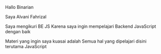 Hallo Binarian 

Saya Alvani Fahrizal 

Saya mengikuri BE JS Karena saya ingin mempelajari Backend JavaScript dengan baik

Materi yang ingin saya kuasai adalah Semua hal yang dipelajari disini terutama JavaScript